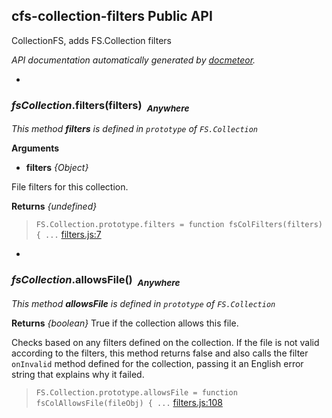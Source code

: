 ## cfs-collection-filters Public API ##

CollectionFS, adds FS.Collection filters

_API documentation automatically generated by [docmeteor](https://github.com/raix/docmeteor)._

-

### <a name="FS.Collection.prototype.filters"></a>*fsCollection*.filters(filters)&nbsp;&nbsp;<sub><i>Anywhere</i></sub> ###

*This method __filters__ is defined in `prototype` of `FS.Collection`*

__Arguments__

* __filters__ *{Object}*  

 File filters for this collection.


__Returns__  *{undefined}*


> ```FS.Collection.prototype.filters = function fsColFilters(filters) { ...``` [filters.js:7](filters.js#L7)


-

### <a name="FS.Collection.prototype.allowsFile"></a>*fsCollection*.allowsFile()&nbsp;&nbsp;<sub><i>Anywhere</i></sub> ###

*This method __allowsFile__ is defined in `prototype` of `FS.Collection`*

__Returns__  *{boolean}*
True if the collection allows this file.


Checks based on any filters defined on the collection. If the
file is not valid according to the filters, this method returns false
and also calls the filter `onInvalid` method defined for the
collection, passing it an English error string that explains why it
failed.

> ```FS.Collection.prototype.allowsFile = function fsColAllowsFile(fileObj) { ...``` [filters.js:108](filters.js#L108)


